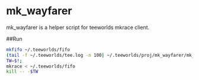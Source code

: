 # mk_wayfarer
mk_wayfarer is a helper script for teeworlds mkrace client.

##Run
```sh
mkfifo ~/.teeworlds/fifo
(tail -f ~/.teeworlds/tee.log -n 100| ~/.teeworlds/proj/mk_wayfarer/mk_wayfarer.pl ) &
TW=$!;
mkrace < ~/.teeworlds/fifo
kill -- -$TW
```

